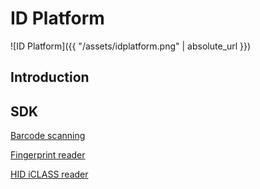 ID Platform
===========

![ID Platform]({{ "/assets/idplatform.png" | absolute_url }})

Introduction
------------

SDK
---

[Barcode scanning](https://github.com/Coppernic/ScanSample)

[Fingerprint reader](https://github.com/Coppernic/FingerPrintSample)

[HID iCLASS reader](https://github.com/Coppernic/SeosSample/wiki)

